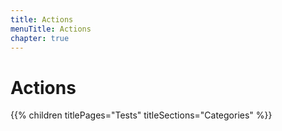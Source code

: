 ```yaml
---
title: Actions
menuTitle: Actions
chapter: true
---
```


# Actions

{{% children titlePages="Tests" titleSections="Categories" %}}
